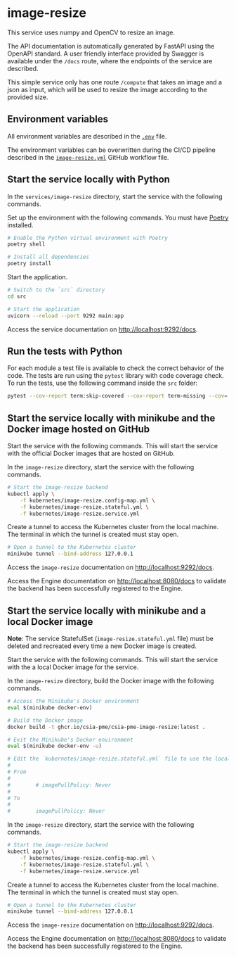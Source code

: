 # image-resize

This service uses numpy and OpenCV to resize an image.

The API documentation is automatically generated by FastAPI using the OpenAPI standard. A user friendly interface provided by Swagger is available under the `/docs` route, where the endpoints of the service are described.

This simple service only has one route `/compute` that takes an image and a json as input, which will be used to resize the image according to the provided size.

## Environment variables

All environment variables are described in the [`.env`](https://github.com/csia-pme/csia-pme/blob/main/services/image-resize/.env) file.

The environment variables can be overwritten during the CI/CD pipeline described in the [`image-resize.yml`](https://github.com/csia-pme/csia-pme/blob/main/.github/workflows/image-resize.yml) GitHub workflow file.

## Start the service locally with Python

In the `services/image-resize` directory, start the service with the following commands.

Set up the environment with the following commands. You must have [Poetry](../explanations/about-poetry.md) installed.

```sh
# Enable the Python virtual environment with Poetry
poetry shell

# Install all dependencies
poetry install
```

Start the application.

```sh
# Switch to the `src` directory
cd src

# Start the application
uvicorn --reload --port 9292 main:app
```

Access the service documentation on <http://localhost:9292/docs>.

## Run the tests with Python

For each module a test file is available to check the correct behavior of the code. The tests are run using the `pytest` library with code coverage check. To run the tests, use the following command inside the `src` folder:

```sh
pytest --cov-report term:skip-covered --cov-report term-missing --cov=. -s --cov-config=.coveragerc
```

## Start the service locally with minikube and the Docker image hosted on GitHub

Start the service with the following commands. This will start the service with the official Docker images that are hosted on GitHub.

In the `image-resize` directory, start the service with the following commands.

```sh
# Start the image-resize backend
kubectl apply \
    -f kubernetes/image-resize.config-map.yml \
    -f kubernetes/image-resize.stateful.yml \
    -f kubernetes/image-resize.service.yml
```

Create a tunnel to access the Kubernetes cluster from the local machine. The terminal in which the tunnel is created must stay open.

```sh
# Open a tunnel to the Kubernetes cluster
minikube tunnel --bind-address 127.0.0.1
```

Access the `image-resize` documentation on <http://localhost:9292/docs>.

Access the Engine documentation on <http://localhost:8080/docs> to validate the backend has been successfully registered to the Engine.

## Start the service locally with minikube and a local Docker image

**Note**: The service StatefulSet (`image-resize.stateful.yml` file) must be deleted and recreated every time a new Docker image is created.

Start the service with the following commands. This will start the service with the a local Docker image for the service.

In the `image-resize` directory, build the Docker image with the following commands.

```sh
# Access the Minikube's Docker environment
eval $(minikube docker-env)

# Build the Docker image
docker build -t ghcr.io/csia-pme/csia-pme-image-resize:latest .

# Exit the Minikube's Docker environment
eval $(minikube docker-env -u)

# Edit the `kubernetes/image-resize.stateful.yml` file to use the local image by uncommented the line `imagePullPolicy`
#
# From
#
#        # imagePullPolicy: Never
#
# To
#
#        imagePullPolicy: Never
```

In the `image-resize` directory, start the service with the following commands.

```sh
# Start the image-resize backend
kubectl apply \
    -f kubernetes/image-resize.config-map.yml \
    -f kubernetes/image-resize.stateful.yml \
    -f kubernetes/image-resize.service.yml
```

Create a tunnel to access the Kubernetes cluster from the local machine. The terminal in which the tunnel is created must stay open.

```sh
# Open a tunnel to the Kubernetes cluster
minikube tunnel --bind-address 127.0.0.1
```

Access the `image-resize` documentation on <http://localhost:9292/docs>.

Access the Engine documentation on <http://localhost:8080/docs> to validate the backend has been successfully registered to the Engine.
